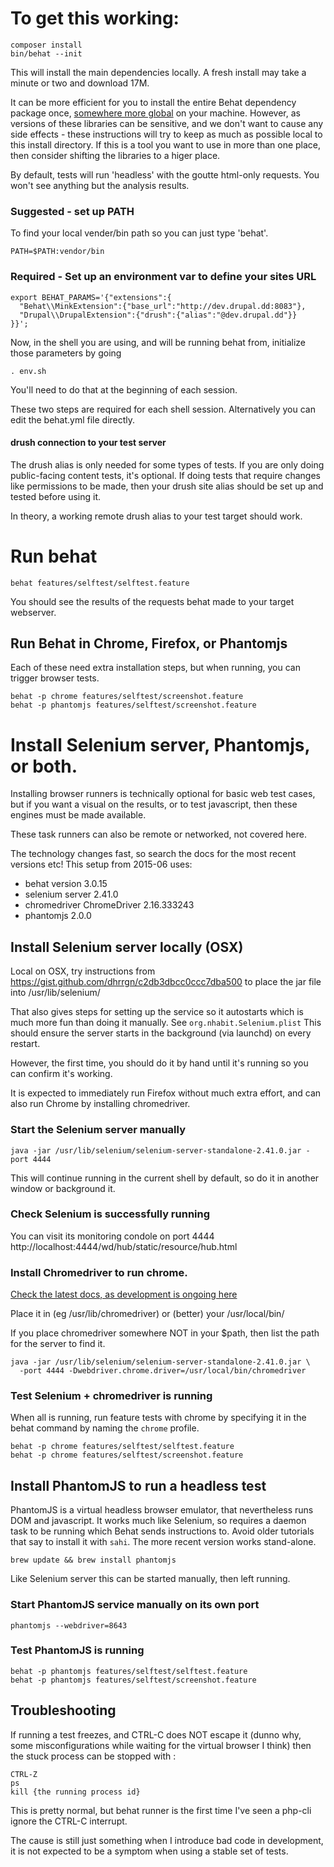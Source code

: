 # To get this working:

    composer install
    bin/behat --init

This will install the main dependencies locally. 
A fresh install may take a minute or two and download 17M.

It can be more efficient for you to install the entire Behat dependency
package once, [somewhere more global](http://behat-drupal-extension.readthedocs.org/en/3.0/globalinstall.html)
on your machine.
However, as versions of these libraries can be sensitive,
and we don't want to cause any side effects - these instructions will try to 
keep as much as possible local to this install directory.
If this is a tool you want to use in more than one place, then consider
shifting the libraries to a higer place.

By default, tests will run 'headless' with the goutte html-only 
requests. You won't see anything but the analysis results.

### Suggested - set up PATH
 
To find your local vender/bin path so you can just type 'behat'.

    PATH=$PATH:vendor/bin

### Required - Set up an environment var to define your sites URL

    export BEHAT_PARAMS='{"extensions":{
      "Behat\\MinkExtension":{"base_url":"http://dev.drupal.dd:8083"},
      "Drupal\\DrupalExtension":{"drush":{"alias":"@dev.drupal.dd"}}
    }}';

Now, in the shell you are using, and will be running behat from,
initialize those parameters by going

    . env.sh

You'll need to do that at the beginning of each session.

These two steps are required for each shell session. 
Alternatively you can edit the behat.yml file directly.

#### drush connection to your test server

The drush alias is only needed for some types of tests.
If you are only doing public-facing content tests, it's optional.
If doing tests that require changes like permissions to be made,
then your drush site alias should be set up and tested before using it.

In theory, a working remote drush alias to your test target should work.

# Run behat

    behat features/selftest/selftest.feature 

You should see the results of the requests behat made to your target webserver.

## Run Behat in Chrome, Firefox, or Phantomjs

Each of these need extra installation steps, but when running, you can trigger 
browser tests.

    behat -p chrome features/selftest/screenshot.feature 
    behat -p phantomjs features/selftest/screenshot.feature 

# Install Selenium server, Phantomjs, or both.

Installing browser runners is technically optional for basic
web test cases, but if you want a visual on the results,
or to test javascript, then these engines must be made available.

These task runners can also be remote or networked, not covered here.

The technology changes fast, so search the docs for the most recent versions etc!
This setup from 2015-06 uses:

* behat version 3.0.15
* selenium server 2.41.0
* chromedriver ChromeDriver 2.16.333243
* phantomjs 2.0.0

## Install Selenium server locally (OSX)

Local on OSX, try instructions from
https://gist.github.com/dhrrgn/c2db3dbcc0ccc7dba500
to place the jar file into /usr/lib/selenium/

That also gives steps for setting up the service so it autostarts
which is much more fun than doing it manually.
See `org.nhabit.Selenium.plist`
This should ensure the server starts in the background (via launchd)
on every restart.

However, the first time, you should do it by hand until it's running
so you can confirm it's working.

It is expected to immediately run Firefox without much
extra effort, and can also run Chrome by installing chromedriver.

### Start the Selenium server manually

    java -jar /usr/lib/selenium/selenium-server-standalone-2.41.0.jar -port 4444

This will continue running in the current shell by default, 
so do it in another window or background it.

### Check Selenium is successfully running

You can visit its monitoring condole on port 4444
http://localhost:4444/wd/hub/static/resource/hub.html

### Install Chromedriver to run chrome.

[Check the latest docs, as development is ongoing here](https://sites.google.com/a/chromium.org/chromedriver/getting-started)

Place it in (eg /usr/lib/chromedriver) or (better) your /usr/local/bin/

If you place chromedriver somewhere NOT in your $path, then list the path
for the server to find it.

    java -jar /usr/lib/selenium/selenium-server-standalone-2.41.0.jar \
      -port 4444 -Dwebdriver.chrome.driver=/usr/local/bin/chromedriver

### Test Selenium + chromedriver is running

When all is running, run feature tests with chrome by specifying it in the
behat command by naming the `chrome` profile.

    behat -p chrome features/selftest/selftest.feature 
    behat -p chrome features/selftest/screenshot.feature

## Install PhantomJS to run a headless test

PhantomJS is a virtual headless browser emulator, that nevertheless runs 
DOM and javascript.
It works much like Selenium, so requires a daemon task to be running
which Behat sends instructions to.
Avoid older tutorials that say to install it with `sahi`. The more recent 
version works stand-alone.

    brew update && brew install phantomjs

Like Selenium server this can be started manually, then left running.

### Start PhantomJS service manually on its own port

    phantomjs --webdriver=8643

### Test PhantomJS is running 

    behat -p phantomjs features/selftest/selftest.feature
    behat -p phantomjs features/selftest/screenshot.feature
    
## Troubleshooting

If running a test freezes, and CTRL-C does NOT escape it (dunno why, some misconfigurations while waiting for the virtual browser I think) then the stuck process can be stopped with :

    CTRL-Z
    ps
    kill {the running process id}
    
This is pretty normal, but behat runner is the first time I've seen a php-cli ignore the CTRL-C interrupt.

The cause is still just something when I introduce bad code in development, it is not expected to be a symptom when using a stable set of tests.
